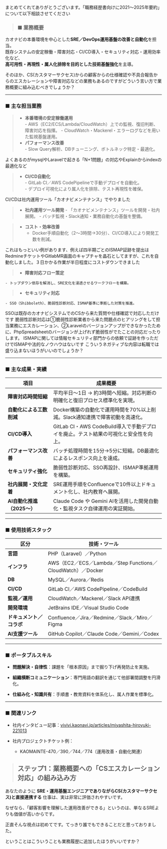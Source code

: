 まとめてくれてありがとうございます。「職務経歴書向けに2021〜2025年要約」について以下相談させてください


>### ■ 業務概要
>
カオナビの本番環境を中心とした**SRE／DevOps運用基盤の改善と自動化**を担当。  
既存システムの安定稼働・障害対応・CI/CD導入・セキュリティ対応・運用効率化など、  
**高可用性・再現性・属人化排除を目的とした技術基盤強化**を主導。

そのほか、CS(カスタマーサクセス)からの顧客からの仕様確認や不具合報告からのエスカレーションや障害対応などの業務もあるのですがどういう言い方で業務概要に組み込むべきでしょうか？

---

### ■ 主な担当業務

>- **本番環境の安定稼働運用**    
    - AWS（EC2/ECS/Lambda/CloudWatch）上での監視、復旧判断、障害対応を指揮。
    - CloudWatch・Mackerel・エラーログなどを用いた監視基盤運用。
>- **パフォーマンス改善**  
    - Slow Query解析、DBチューニング、ボトルネック特定・最適化。
        
よくあるのがmysqlやLaravelで起きる「N+1問題」の対応やExplainからindexの最適化など


>- **CI/CD自動化**    
    - GitLab CI／AWS CodePipelineで手動デプロイを自動化。      
    - デプロイ可視化により属人化を排除、テスト再現性を確保。

CI/CDは社内運用ツール「カオナビメンテナンス」でやりました

>- **社内運用ツール開発**
    - 「カオナビメンテナンス」ツールを開発・社内展開。
    - バッチ監視・Slack通知・業務自動化の基盤を整備。
        
>- **コスト・効率改善**  
 >   - Docker手順自動化（2〜3時間→30分）、CI/CD導入により開発工数を削減。

 これはもっといい例があります、例えば四半期ごとのISMAP証跡を提出はRedmineチケットやGitlabMR画面のキャプチャを晶石としてますが、これを自動化しました。３日かかる作業が半日程度にコストダウンできました
 

>- **障害対応フロー策定**
 >   
    - トップダウン依存を解消し、SRE文化を浸透させるワークフローを構築。
>        
>- **セキュリティ対応**
>    
    - SSO（Shibboleth）、脆弱性診断対応、ISMAP基準に準拠した対策を推進。
        
SSOは既存のカオナビシステムでのCSから来た質問や仕様確認で対応しただけです
脆弱性診断対応は①脆弱性診断業者から来た問題点のヒアリングをして担当業務にエスカレーション、②Laravelのバージョンアップができなかったために、PhpSpreadsheetのバージョンが上げれず脆弱性がでたことの対応だったりします。
ISMAPに関しては情報セキュリティ部門からの依頼で証跡を作っただけでISMAPや法的なノウハウはないです
こういうネガティブな内容は転職では盛り込まないほうがいいのでしょうか？

---

### ■ 主な成果・実績

| 項目                 | 成果概要                                                  |
| ------------------ | ----------------------------------------------------- |
| **障害対応時間短縮**       | 平均半日〜1日 → 約3時間へ短縮。対応判断の明確化と復旧プロセス標準化を実現。              |
| **自動化による工数削減**     | Docker構築の自動化で運用時間を70%以上削減。Slack通知連携で障害初動を高速化。         |
| **CI/CD導入**        | GitLab CI・AWS CodeBuild導入で手動デプロイを廃止。テスト結果の可視化と安全性を向上。 |
| **パフォーマンス改善**      | バッチ処理時間を15分→5分に短縮。DB最適化によるレスポンス向上を達成。                 |
| **セキュリティ強化**       | 脆弱性診断対応、SSO再設計、ISMAP準拠運用を構築。                          |
| **社内展開・文化定着**      | SRE運用手順をConfluenceで10件以上ドキュメント化し、社内教育へ展開。             |
| **AI自動化推進（2025〜）** | Claude Code や Gemini AIを活用した開発自動化・監視タスク自律運用の実証開始。     |

---

### ■ 使用技術スタック

| 区分             | 技術・ツール                                               |
| -------------- | ---------------------------------------------------- |
| **言語**         | PHP（Laravel）／Python                                  |
| **インフラ**       | AWS（EC2／ECS／Lambda／Step Functions／CloudWatch）／Docker |
| **DB**         | MySQL／Aurora／Redis                                   |
| **CI/CD**      | GitLab CI／AWS CodePipeline／CodeBuild                 |
| **監視／運用**      | CloudWatch／Mackerel／Slack API連携                      |
| **開発環境**       | JetBrains IDE／Visual Studio Code                     |
| **ドキュメント／コラボ** | Confluence／Jira／Redmine／Slack／Miro／Figma             |
| **AI支援ツール**    | GitHub Copilot／Claude Code／Gemini／Codex              |

---

### ■ ポータブルスキル

- **問題解決・自律性**：課題を「根本原因」まで掘り下げ再発防止を実施。
    
- **組織横断コミュニケーション**：専門用語の翻訳を通じて他部署間調整を円滑化。
    
- **仕組み化・知識共有**：手順書・教育資料を体系化し、属人作業を標準化。
    

---

### ■ 関連リンク

- 社内インタビュー記事：[vivivi.kaonavi.jp/articles/miyashita-hiroyuki-221013](https://vivivi.kaonavi.jp/articles/miyashita-hiroyuki-221013)
    
- 社内プロジェクトチケット例：
    
    - KAOMAINTE-470／390／744／774（運用改善・自動化関連）




>## ステップ1：業務概要への「CSエスカレーション対応」の組み込み方
>
あなたのように **SRE・運用基盤エンジニアでありながらCS(カスタマーサクセス)と直接連携する** 仕事は、実は非常に評価されやすいです。
>
なぜなら、「顧客影響を理解した運用改善ができる」というのは、単なるSREよりも価値が高いからです。

正直そんな視点は初めてです。てっきり誰でもできることだと思っておりました。

ということはこういうことも業務履歴に追加したほうがいいですか？

